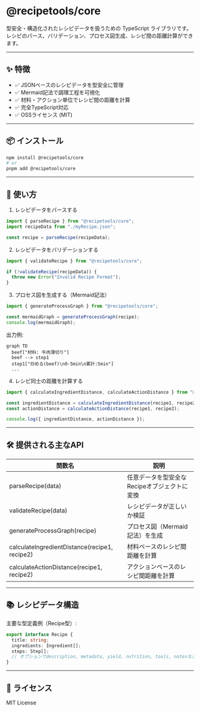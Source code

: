 # @recipetools/core

型安全・構造化されたレシピデータを扱うための TypeScript ライブラリです。
レシピのパース、バリデーション、プロセス図生成、レシピ間の距離計算ができます。

---

## ✨ 特徴

- ✅ JSONベースのレシピデータを型安全に管理
- ✅ Mermaid記法で調理工程を可視化
- ✅ 材料・アクション単位でレシピ間の距離を計算
- ✅ 完全TypeScript対応
- ✅ OSSライセンス (MIT)

---

## 📦 インストール

```bash
npm install @recipetools/core
# or
pnpm add @recipetools/core
```

---

## 📖 使い方

1. レシピデータをパースする

```typescript
import { parseRecipe } from "@recipetools/core";
import recipeData from "./myRecipe.json";

const recipe = parseRecipe(recipeData);
```

2. レシピデータをバリデーションする

```typescript
import { validateRecipe } from "@recipetools/core";

if (!validateRecipe(recipeData)) {
  throw new Error("Invalid Recipe Format");
}
```

3. プロセス図を生成する（Mermaid記法）

```typescript
import { generateProcessGraph } from "@recipetools/core";

const mermaidGraph = generateProcessGraph(recipe);
console.log(mermaidGraph);
```

出力例:

```mermaid
graph TD
  beef["材料: 牛肉薄切り"]
  beef --> step1
  step1["炒める(beef)\n0-5min\n累計:5min"]
  ...
```

4. レシピ同士の距離を計算する

```typescript
import { calculateIngredientDistance, calculateActionDistance } from "@recipetools/core";

const ingredientDistance = calculateIngredientDistance(recipe1, recipe2);
const actionDistance = calculateActionDistance(recipe1, recipe2);

console.log({ ingredientDistance, actionDistance });
```

---

## 🛠 提供される主なAPI

| 関数名 | 説明 |
| -- | -- |
| parseRecipe(data) | 任意データを型安全なRecipeオブジェクトに変換 |
| validateRecipe(data) | レシピデータが正しいか検証 |
| generateProcessGraph(recipe) | プロセス図（Mermaid記法）を生成 |
| calculateIngredientDistance(recipe1, recipe2) | 材料ベースのレシピ間距離を計算 |
| calculateActionDistance(recipe1, recipe2) | アクションベースのレシピ間距離を計算 |

---

## 📚 レシピデータ構造

主要な型定義例（Recipe型）:

```typescript
export interface Recipe {
  title: string;
  ingredients: Ingredient[];
  steps: Step[];
  // オプションでdescription, metadata, yield, nutrition, tools, notesなど
}
```

---

## 📝 ライセンス

MIT License
